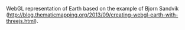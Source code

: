 WebGL representation of Earth based on the example of Bjorn Sandvik (http://blog.thematicmapping.org/2013/09/creating-webgl-earth-with-threejs.html).